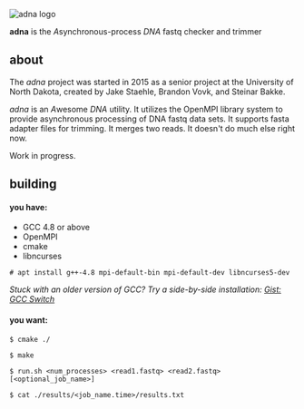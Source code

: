![adna logo][logo]

**adna** is the *A*synchronous-process *DNA* fastq checker and trimmer


## about ##

The *adna* project was started in 2015 as a senior project at the University of North Dakota, created by Jake Staehle, Brandon Vovk, and Steinar Bakke.

*adna* is an *A*wesome *DNA* utility. It utilizes the OpenMPI library system to provide asynchronous processing of DNA fastq data sets. It supports fasta adapter files for trimming. It merges two reads. It doesn't do much else right now. 

Work in progress. 


## building ##

#### you have: ####

- GCC 4.8 or above
- OpenMPI
- cmake
- libncurses

`# apt install g++-4.8 mpi-default-bin mpi-default-dev libncurses5-dev`

*Stuck with an older version of GCC? Try a side-by-side installation: [Gist: GCC Switch][gccsw]*

#### you want: ####

`$ cmake ./`

`$ make `

`$ run.sh <num_processes> <read1.fastq> <read2.fastq> [<optional_job_name>]`

`$ cat ./results/<job_name.time>/results.txt`


[logo]: https://github.com/staehle/adna/raw/master/logo-250.png
[gccsw]: https://gist.github.com/staehle/9d7221edf4f03cb38e5a28b2596253f8

